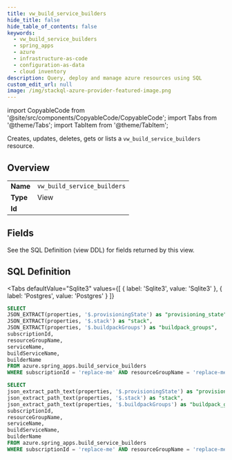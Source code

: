 ```yaml
--- 
title: vw_build_service_builders
hide_title: false
hide_table_of_contents: false
keywords:
  - vw_build_service_builders
  - spring_apps
  - azure
  - infrastructure-as-code
  - configuration-as-data
  - cloud inventory
description: Query, deploy and manage azure resources using SQL
custom_edit_url: null
image: /img/stackql-azure-provider-featured-image.png
---
```


import CopyableCode from '@site/src/components/CopyableCode/CopyableCode';
import Tabs from '@theme/Tabs';
import TabItem from '@theme/TabItem';

Creates, updates, deletes, gets or lists a <code>vw_build_service_builders</code> resource.

## Overview
<table><tbody>
<tr><td><b>Name</b></td><td><code>vw_build_service_builders</code></td></tr>
<tr><td><b>Type</b></td><td>View</td></tr>
<tr><td><b>Id</b></td><td><CopyableCode code="azure.spring_apps.vw_build_service_builders" /></td></tr>
</tbody></table>

## Fields

See the SQL Definition (view DDL) for fields returned by this view.

## SQL Definition

<Tabs
defaultValue="Sqlite3"
values={[
{ label: 'Sqlite3', value: 'Sqlite3' },
{ label: 'Postgres', value: 'Postgres' }
]}
>
<TabItem value="Sqlite3">

```sql
SELECT
JSON_EXTRACT(properties, '$.provisioningState') as "provisioning_state",
JSON_EXTRACT(properties, '$.stack') as "stack",
JSON_EXTRACT(properties, '$.buildpackGroups') as "buildpack_groups",
subscriptionId,
resourceGroupName,
serviceName,
buildServiceName,
builderName
FROM azure.spring_apps.build_service_builders
WHERE subscriptionId = 'replace-me' AND resourceGroupName = 'replace-me' AND serviceName = 'replace-me' AND buildServiceName = 'replace-me';
```

</TabItem>
<TabItem value="Postgres">

```sql
SELECT
json_extract_path_text(properties, '$.provisioningState') as "provisioning_state",
json_extract_path_text(properties, '$.stack') as "stack",
json_extract_path_text(properties, '$.buildpackGroups') as "buildpack_groups",
subscriptionId,
resourceGroupName,
serviceName,
buildServiceName,
builderName
FROM azure.spring_apps.build_service_builders
WHERE subscriptionId = 'replace-me' AND resourceGroupName = 'replace-me' AND serviceName = 'replace-me' AND buildServiceName = 'replace-me';
```

</TabItem>
</Tabs>
